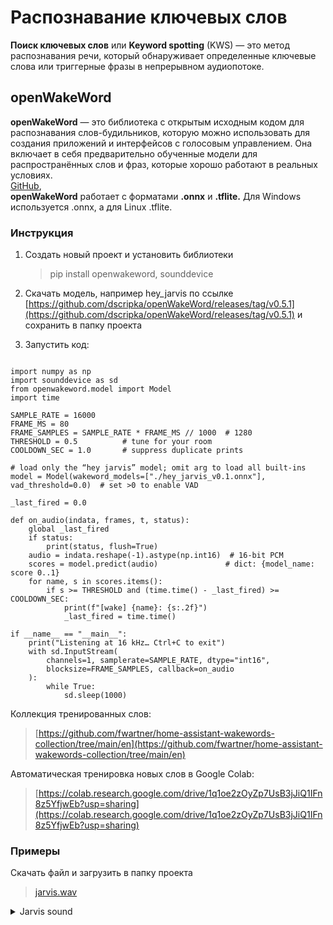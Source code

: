 # Распознавание ключевых слов
**Поиск ключевых слов** или **Keyword spotting** (KWS) — это метод распознавания речи, который обнаруживает определенные ключевые слова или триггерные фразы в непрерывном аудиопотоке. 

## openWakeWord
**openWakeWord** — это библиотека с открытым исходным кодом для распознавания слов-будильников, которую можно использовать для создания приложений и интерфейсов с голосовым управлением. Она включает в себя предварительно обученные модели для распространённых слов и фраз, которые хорошо работают в реальных условиях.  
[GitHub](https://github.com/dscripka/openWakeWord), []()   
**openWakeWord** работает с форматами **.onnx** и **.tflite.** Для Windows используется .onnx, а для Linux .tflite.

### Инструкция

1. Создать новый проект и установить библиотеки   
    > pip install openwakeword, sounddevice

2. Скачать модель, например hey_jarvis по ссылке [https://github.com/dscripka/openWakeWord/releases/tag/v0.5.1](https://github.com/dscripka/openWakeWord/releases/tag/v0.5.1) и сохранить в папку проекта
3. Запустить код:

```

import numpy as np
import sounddevice as sd
from openwakeword.model import Model
import time

SAMPLE_RATE = 16000
FRAME_MS = 80
FRAME_SAMPLES = SAMPLE_RATE * FRAME_MS // 1000  # 1280
THRESHOLD = 0.5          # tune for your room
COOLDOWN_SEC = 1.0       # suppress duplicate prints

# load only the “hey jarvis” model; omit arg to load all built-ins
model = Model(wakeword_models=["./hey_jarvis_v0.1.onnx"], vad_threshold=0.0)  # set >0 to enable VAD

_last_fired = 0.0

def on_audio(indata, frames, t, status):
    global _last_fired
    if status:
        print(status, flush=True)
    audio = indata.reshape(-1).astype(np.int16)  # 16-bit PCM
    scores = model.predict(audio)               # dict: {model_name: score 0..1}
    for name, s in scores.items():
        if s >= THRESHOLD and (time.time() - _last_fired) >= COOLDOWN_SEC:
            print(f"[wake] {name}: {s:.2f}")
            _last_fired = time.time()

if __name__ == "__main__":
    print("Listening at 16 kHz… Ctrl+C to exit")
    with sd.InputStream(
        channels=1, samplerate=SAMPLE_RATE, dtype="int16",
        blocksize=FRAME_SAMPLES, callback=on_audio
    ):
        while True:
            sd.sleep(1000)

```

Коллекция тренированных слов: 
> [https://github.com/fwartner/home-assistant-wakewords-collection/tree/main/en](https://github.com/fwartner/home-assistant-wakewords-collection/tree/main/en)   

Автоматическая тренировка новых слов в Google Colab: 
> [https://colab.research.google.com/drive/1q1oe2zOyZp7UsB3jJiQ1IFn8z5YfjwEb?usp=sharing](https://colab.research.google.com/drive/1q1oe2zOyZp7UsB3jJiQ1IFn8z5YfjwEb?usp=sharing)   

### Примеры

Скачать файл и загрузить в папку проекта   
> [jarvis.wav](./files/jarvis.wav)

<details><summary>Jarvis sound</summary>

```

import os
import numpy as np
import sounddevice as sd
from openwakeword.model import Model
import time
import winsound

SAMPLE_RATE = 16000
FRAME_MS = 80
FRAME_SAMPLES = SAMPLE_RATE * FRAME_MS // 1000  # 1280
THRESHOLD = 0.5
COOLDOWN_SEC = 1.0

model = Model(wakeword_models=["./hey_jarvis_v0.1.onnx"], vad_threshold=0.0)
#["./hey_jarvis_v0.1.onnx", "./yo_bitch.onnx"]
_last_fired = 0.0
JARVIS_WAV = os.path.join(os.path.dirname(os.path.abspath(__file__)), "jarvis.wav")

def play_jarvis():
    if os.path.isfile(JARVIS_WAV):
        winsound.PlaySound(JARVIS_WAV, winsound.SND_FILENAME | winsound.SND_ASYNC)
    else:
        print(f"[warn] WAV not found: {JARVIS_WAV}")

def on_audio(indata, frames, t, status):
    global _last_fired
    if status:
        print(status, flush=True)
    audio = indata.reshape(-1).astype(np.int16)
    scores = model.predict(audio)
    for name, s in scores.items():
        if s >= THRESHOLD and (time.time() - _last_fired) >= COOLDOWN_SEC:
            print(f"[wake] {name}: {s:.2f}")
            play_jarvis()
            _last_fired = time.time()

if __name__ == "__main__":
    print("Listening at 16 kHz… Ctrl+C to exit")
    with sd.InputStream(
        channels=1, samplerate=SAMPLE_RATE, dtype="int16",
        blocksize=FRAME_SAMPLES, callback=on_audio
    ):
        while True:
            sd.sleep(1000)

```

</details>
